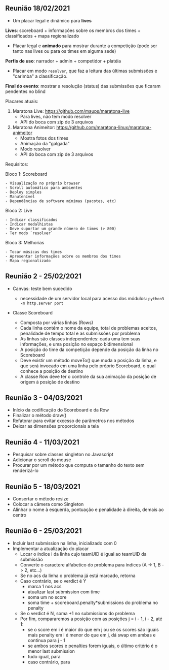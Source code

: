 ## Reunião 18/02/2021
 - Um placar legal e dinâmico para **lives**
  
**Lives**: scoreboard + informações sobre os membros dos times + classificados + mapa regionalizado
  - Placar legal e **animado** para mostrar durante a competição (pode ser tanto nas lives ou para os times em alguma sede)

**Perfis de uso**: narrador + admin + competidor + platéia
  - Placar em modo `resolver`, que faz a leitura das últimas submissões e "carimba" a classificação.

**Final do evento**: mostrar a resolução (status) das submissões que ficaram pendentes no blind

Placares atuais:
1. Maratona Live: https://github.com/maups/maratona-live
    * Para lives, não tem modo resolver
    * API do boca com zip de 3 arquivos
2. Maratona Animeitor: https://github.com/maratona-linux/maratona-animeitor
    * Mostra fotos dos times
    * Animação da "galgada"
    * Modo resolver
    * API do boca com zip de 3 arquivos

Requisitos:

Bloco 1: Scoreboard

    - Visualização no próprio browser
    - Scroll automático para ambientes
    - Deploy simples
    - Manutenível
    - Dependências de software mínimas (pacotes, etc)

Bloco 2: Live

    - Indicar classificados
    - Indicar medalhistas
    - Deve suportar um grande número de times (> 800)    
    - Ter modo `resolver`
  
Bloco 3: Melhorias

    - Tocar músicas dos times
    - Apresentar informações sobre os membros dos times
    - Mapa regionalizado


## Reunião 2 - 25/02/2021

- Canvas: teste bem sucedido
    - necessidade de um servidor local para acesso dos módulos: `python3 -m http.server port`
  
- Classe Scoreboard
    - Composta por várias linhas (Rows)
    - Cada linha contém o nome da equipe, total de problemas aceitos, penalidade de tempo total e as submissões por problema
    - As linhas são classes independentes: cada uma tem suas informações, e uma posição no espaço bidimensional
    - A posição do time da competição depende da posição da linha no Scoreboard
    - Deve existir um método moveTo() que muda a posição da linha, e que será invocado em uma linha pelo próprio Scoreboard, o qual conhece a posição de destino
    - A classe Row deve ter o controle da sua animação da posição de origem à posição de destino

## Reunião 3 - 04/03/2021

- Início da codificação do Scoreboard e da Row
- Finalizar o método draw()
- Refatorar para evitar excesso de parâmetros nos métodos
- Deixar as dimensões proporcionais a tela


## Reunião 4 - 11/03/2021

- Pesquisar sobre classes singleton no Javascript
- Adicionar o scroll do mouse
- Procurar por um método que computa o tamanho do texto sem renderizá-lo

## Reunião 5 - 18/03/2021

- Consertar o método resize
- Colocar a câmera como Singleton
- Alinhar o nome à esquerda, pontuação e penalidade à direita, demais ao centro

## Reunião 6 - 25/03/2021

- Incluir last submission na linha, inicializado com 0
- Implementar a atualização do placar
    - Locar o índice i da linha cujo teamUID é igual ao teamUID da submissão
    - Converte o caractere alfabetico do problema para índices (A -> 1, B -> 2, etc...)
    - Se no acs da linha o problema já está marcado, retorna
    - Caso contrário, se o verdict é Y
        - marca 1 nos acs
        - atualizar last submission com time
        - soma um no score
        - soma time + scoreboard.penalty*submissions do problema no penalty
    - Se o verdict é N, soma +1 no submissions do problema
  - Por fim, compararemos a posição com as posições j = i - 1, i - 2, até 1:
      - se o score em i é maior do que em j ou se os scores são iguais mais penalty em i é menor do que em j, dá swap em ambas e continua para j - 1
      - se ambos scores e penalties forem iguais, o último critério é o menor last submission
      - tudo igual, para
    - caso contrário, para


